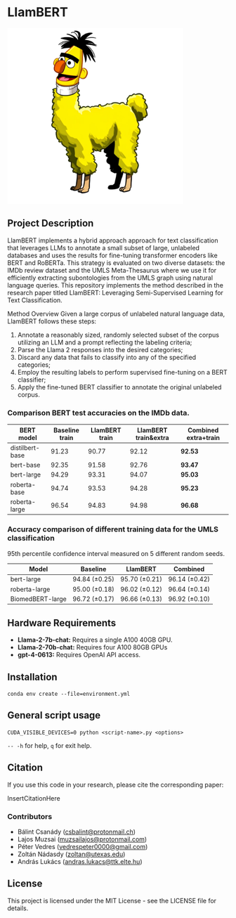 # LlamBERT
<p align="left">
  <img src="./plots/LlamBERT_DALL-E-3.png" alt="LlamBERT Logo" width="400">
</p>


## Project Description
LlamBERT implements a hybrid approach approach for text classification that leverages LLMs to annotate a small subset of large, unlabeled databases and uses the results for fine-tuning transformer encoders like BERT and RoBERTa. 
This strategy is evaluated on two diverse datasets: the IMDb review dataset and the UMLS Meta-Thesaurus where we use it for efficiently extracting subontologies from the UMLS graph using natural language queries.
This repository implements the method described in the research paper titled LlamBERT: Leveraging Semi-Supervised Learning for Text Classification.

Method Overview
Given a large corpus of unlabeled natural language data, LlamBERT follows these steps:

1. Annotate a reasonably sized, randomly selected subset of the corpus utilizing an LLM and a prompt reflecting the labeling criteria;
2. Parse the Llama 2 responses into the desired categories;
3. Discard any data that fails to classify into any of the specified categories;
4. Employ the resulting labels to perform supervised fine-tuning on a BERT classifier;
5. Apply the fine-tuned BERT classifier to annotate the original unlabeled corpus.

### Comparison BERT test accuracies on the IMDb data.

| BERT model    | Baseline train | LlamBERT train | LlamBERT train&extra | Combined extra+train |
|---------------|----------------|----------------|----------------------|----------------------|
| distilbert-base | 91.23         | 90.77         | 92.12               | **92.53**           |
| bert-base       | 92.35         | 91.58         | 92.76               | **93.47**           |
| bert-large      | 94.29         | 93.31         | 94.07               | **95.03**           |
| roberta-base    | 94.74         | 93.53         | 94.28               | **95.23**           |
| roberta-large   | 96.54         | 94.83         | 94.98               | **96.68**           |

### Accuracy comparison of different training data for the UMLS classification
95th percentile confidence interval measured on 5 different random seeds.

| Model            | Baseline         | LlamBERT        | Combined        |
|------------------|------------------|-----------------|-----------------|
| bert-large       | 94.84 (±0.25)    | 95.70 (±0.21)   | 96.14 (±0.42)   |
| roberta-large    | 95.00 (±0.18)    | 96.02 (±0.12)   | 96.64 (±0.14)   |
| BiomedBERT-large | 96.72 (±0.17)    | 96.66 (±0.13)   | 96.92 (±0.10)   |

## Hardware Requirements
+ **Llama-2-7b-chat:** Requires a single A100 40GB GPU.
+ **Llama-2-70b-chat:** Requires four A100 80GB GPUs
+ **gpt-4-0613:** Requires OpenAI API access.

## Installation
```
conda env create --file=environment.yml
```

## General script usage
```
CUDA_VISIBLE_DEVICES=0 python <script-name>.py <options>
```
`-- -h` for help, `q` for exit help.

## Citation
If you use this code in your research, please cite the corresponding paper:

InsertCitationHere

### Contributors
- Bálint Csanády (csbalint@protonmail.ch)
- Lajos Muzsai (muzsailajos@protonmail.com)
- Péter Vedres (vedrespeter0000@gmail.com)
- Zoltán Nádasdy (zoltan@utexas.edu)
- András Lukács (andras.lukacs@ttk.elte.hu)

## License
This project is licensed under the MIT License - see the LICENSE file for details.
